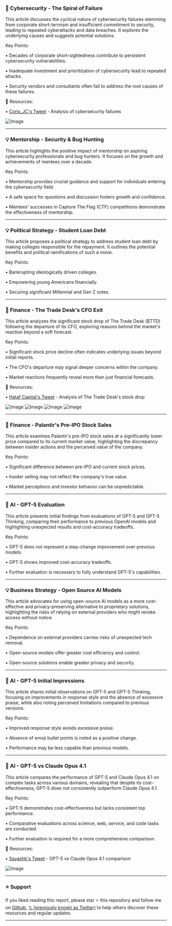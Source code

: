 ### 🤖 Cybersecurity - The Spiral of Failure

This article discusses the cyclical nature of cybersecurity failures stemming from corporate short-termism and insufficient commitment to security, leading to repeated cyberattacks and data breaches.  It explores the underlying causes and suggests potential solutions.

Key Points:

• Decades of corporate short-sightedness contribute to persistent cybersecurity vulnerabilities.


• Inadequate investment and prioritization of cybersecurity lead to repeated attacks.


• Security vendors and consultants often fail to address the root causes of these failures.


🔗 Resources:

• [Corix_JC's Tweet](https://x.com/Corix_JC/status/1953985843414090224) - Analysis of cybersecurity failures

![Image](https://pbs.twimg.com/media/Gx3zxEaWMAAzH-m?format=jpg&name=small)


---
### 💡 Mentorship - Security & Bug Hunting

This article highlights the positive impact of mentorship on aspiring cybersecurity professionals and bug hunters.  It focuses on the growth and achievements of mentees over a decade.

Key Points:

• Mentorship provides crucial guidance and support for individuals entering the cybersecurity field.


•  A safe space for questions and discussion fosters growth and confidence.


•  Mentees' successes in Capture The Flag (CTF) competitions demonstrate the effectiveness of mentorship.


---
### 💡 Political Strategy - Student Loan Debt

This article proposes a political strategy to address student loan debt by making colleges responsible for the repayment.  It outlines the potential benefits and political ramifications of such a move.


Key Points:

• Bankrupting ideologically driven colleges.


• Empowering young Americans financially.


• Securing significant Millennial and Gen Z votes.


---
### 🤖 Finance - The Trade Desk's CFO Exit

This article analyzes the significant stock drop of The Trade Desk ($TTD) following the departure of its CFO, exploring reasons behind the market's reaction beyond a soft forecast.

Key Points:

•  Significant stock price decline often indicates underlying issues beyond initial reports.


• The CFO's departure may signal deeper concerns within the company.


• Market reactions frequently reveal more than just financial forecasts.



🔗 Resources:

• [Hataf Capital's Tweet](https://x.com/hataf_capital/status/1953773808587804977) - Analysis of The Trade Desk's stock drop

![Image](https://pbs.twimg.com/media/Gx0yaocXUAA1G4X?format=jpg&name=360x360)
![Image](https://pbs.twimg.com/media/Gx0yku9WYAASX6G?format=jpg&name=360x360)
![Image](https://pbs.twimg.com/media/Gx0ywPZWUAASvQ5?format=jpg&name=360x360)
![Image](https://pbs.twimg.com/media/Gx0y3g9XoAA87rV?format=jpg&name=360x360)


---
### 🤖 Finance - Palantir's Pre-IPO Stock Sales

This article examines Palantir's pre-IPO stock sales at a significantly lower price compared to its current market value, highlighting the discrepancy between insider actions and the perceived value of the company.

Key Points:

• Significant difference between pre-IPO and current stock prices.


• Insider selling may not reflect the company's true value.


• Market perceptions and investor behavior can be unpredictable.



---
### 🤖 AI - GPT-5 Evaluation

This article presents initial findings from evaluations of GPT-5 and GPT-5 Thinking, comparing their performance to previous OpenAI models and highlighting unexpected results and cost-accuracy tradeoffs.

Key Points:

• GPT-5 does not represent a step-change improvement over previous models.


•  GPT-5 shows improved cost-accuracy tradeoffs.


• Further evaluation is necessary to fully understand GPT-5's capabilities.



---
### 💡 Business Strategy - Open Source AI Models

This article advocates for using open-source AI models as a more cost-effective and privacy-preserving alternative to proprietary solutions, highlighting the risks of relying on external providers who might revoke access without notice.

Key Points:

• Dependence on external providers carries risks of unexpected tech removal.


• Open-source models offer greater cost efficiency and control.


• Open-source solutions enable greater privacy and security.


---
### 🤖 AI - GPT-5 Initial Impressions

This article shares initial observations on GPT-5 and GPT-5 Thinking, focusing on improvements in response style and the absence of excessive praise, while also noting perceived limitations compared to previous versions.

Key Points:

• Improved response style avoids excessive praise.


• Absence of emoji bullet points is noted as a positive change.


• Performance may be less capable than previous models.



---
### 🤖 AI - GPT-5 vs Claude Opus 4.1

This article compares the performance of GPT-5 and Claude Opus 4.1 on complex tasks across various domains, revealing that despite its cost-effectiveness, GPT-5 does not consistently outperform Claude Opus 4.1.

Key Points:

•  GPT-5 demonstrates cost-effectiveness but lacks consistent top performance.


• Comparative evaluations across science, web, service, and code tasks are conducted.


•  Further evaluation is required for a more comprehensive comparison.

🔗 Resources:

• [Sayashk's Tweet](https://x.com/sayashk/status/1953952498105946594) - GPT-5 vs Claude Opus 4.1 comparison

![Image](https://pbs.twimg.com/media/Gx3UvjHW8AANmBX?format=jpg&name=small)


---

### ⭐️ Support

If you liked reading this report, please star ⭐️ this repository and follow me on [Github](https://github.com/Drix10), [𝕏 (previously known as Twitter)](https://x.com/DRIX_10_) to help others discover these resources and regular updates.

---